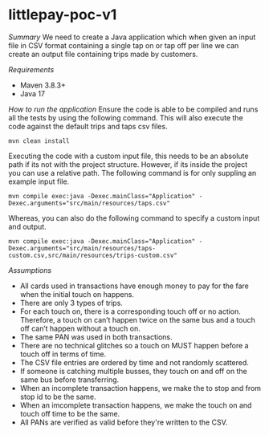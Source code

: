 # littlepay-poc-v1
*Summary*
We need to create a Java application which when given an input file in CSV format containing a single tap on or tap off per line we can create an output file containing trips made by customers.

*Requirements*
- Maven 3.8.3+
- Java 17

*How to run the application*
Ensure the code is able to be compiled and runs all the tests by using the following command. This will also execute the code against the default trips and taps csv files.

`mvn clean install`

Executing the code with a custom input file, this needs to be an absolute path if its not with the project structure. However, if its inside the project you can use a relative path. The following command is for only suppling an example input file.

`mvn compile exec:java -Dexec.mainClass="Application" -Dexec.arguments="src/main/resources/taps.csv"`

Whereas, you can also do the following command to specify a custom input and output.

`mvn compile exec:java -Dexec.mainClass="Application" -Dexec.arguments="src/main/resources/taps-custom.csv,src/main/resources/trips-custom.csv"`



*Assumptions*
 - All cards used in transactions have enough money to pay for the fare when the initial touch on happens.
 - There are only 3 types of trips.
 - For each touch on, there is a corresponding touch off or no action. Therefore, a touch on can’t happen twice on the same bus and a touch off can’t happen without a touch on.
 - The same PAN was used in both transactions.
 - There are no technical glitches so a touch on MUST happen before a touch off in terms of time.
 - The CSV file entries are ordered by time and not randomly scattered.
 - If someone is catching multiple busses, they touch on and off on the same bus before transferring.
 - When an incomplete transaction happens, we make the to stop and from stop id to be the same.
 - When an imcomplete transaction happens, we make the touch on and touch off time to be the same.
 - All PANs are verified as valid before they're written to the CSV.
